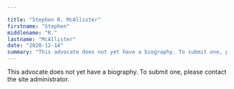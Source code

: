 ```yaml
---

title: "Stephen R. McAllister"
firstname: "Stephen"
middlename: "R."
lastname: "McAllister"
date: "2020-12-14"
summary: "This advocate does not yet have a biography. To submit one, please contact the site administrator."
---
```

This advocate does not yet have a biography. To submit one, please contact the site administrator.

